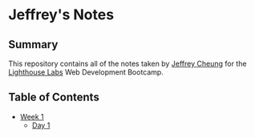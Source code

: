 # Jeffrey's Notes

## Summary
This repository contains all of the notes taken by [Jeffrey Cheung](https://github.com/jsc604) for the [Lighthouse Labs](https://www.lighthouselabs.ca/) Web Development Bootcamp.

## Table of Contents
* [Week 1](/Week_1/)
  * [Day 1](/Week_1/Day_1/)